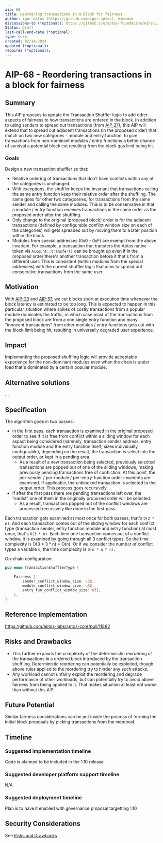 ```yaml
---
aip: 68
title: Reordering transactions in a block for fairness
author: igor-aptos (https://github.com/igor-aptos), msmouse
discussions-to (*optional): https://github.com/aptos-foundation/AIPs/issues/333
Status: Draft
last-call-end-date (*optional): 
type: Core
created: 02/14/2024
updated (*optional):
requires (*optional):
---
```


# AIP-68 - Reordering transactions in a block for fairness

## Summary

This AIP proposes to update the Transaction Shuffler logic to add other aspects of fairness to how transactions are ordered in the block.
In addition to using senders to spread out transactions (from [AIP-27](https://github.com/aptos-foundation/AIPs/blob/main/aips/aip-27.md)), this AIP will extend that to spread out adjacent transactions (in the proposed order) that match on two new categories - module and entry function, to give transactions from non-dominant modules / entry functions a better chance of survival a potential block cut resulting from the block gas limit being hit.

### Goals

Design a new transaction shuffler so that: 
* Relative ordering of transactions that don't have conflicts within any of the categories is unchanged.
* With exceptions, the shuffler keeps the invariant that transactions calling the same entry function keep their reletive order after the shuffling. The same goes for other two categoeries, for transactions from the same sender and calling the same modules. This is to be conservative in that a module / entry function receives transactions in the same order as the proposed order after the shuffling.
* Only change to the original (proposed block) order is for the adjacent transactions (defined by configurable conflict window size on each of the categories) will gets spreaded out by moving them to a later position within the block.  
* Modules from special addresses (0x0 - 0xF) are exempt from the above invariant. For example, a transaction that transfers the Aptos native token via `Account::transfer()` can be brought up even if in the proposed order there's another transaction before it that's from a different user. This is consistent (within modules from the special addresses) with the current shuffler logic that aims to spread out consecutive transactions from the same user.


## Motivation

With [AIP-33](https://github.com/aptos-foundation/AIPs/blob/main/aips/aip-33.md) and [AIP-57](https://github.com/aptos-foundation/AIPs/blob/main/aips/aip-57.md), we cut blocks short at execution time whenever the block latency is estimated to be too long. This is expected to happen in this particular situation where spikes of costly transactions from a popular module dominates the traffic, in which case most of the transactions from the proposed block are from a one single entry function and many "innocent transactions" from other modules / entry functions gets cut with the block limit being hit, resulting in universally degraded user experience.

## Impact

Implementing the proposed shuffling logic will provide acceptable experience for the non-dominant modules even when the chain is under load that's dominated by a certain popular module.

## Alternative solutions

...

## Specification

The algorithm goes in two passes:
* In the first pass, each transaction is examined in the original proposed order to see if it is free from conflict within a sliding window for each aspact being considered (namnely, transaction sender address, entry function module and the entry function itself; sizes individually configurable), depending on the result, the transaction is select into the output order, or kept in a pending area.
  * As a result of a new transaction being selected, previously selected transactions are popped out of one of the sliding windows, making previously pending transactions free of confliction. At this point, the per-sender / per-module / per-entry-function order invarients are examined. If applicable, the unblocked transaction is selected to the output order. This process goes recursively.
* If after the first pass there are pending transactions left over, the "earlist" one of them in the originally proposed order will be selected.
  * As a result, transactions popped out of the conflict windows are processed recursively like done in the first pass.

Each transaction gets examined at most once for both passes, that's `O(2 * n)`. And each transaction comes out of the sliding window for each conflict type (transaction sender, entry function module and entry function) at most once, that's `O(3 * n)`. Each time one transaction comes out of a conflict window, it is examined by going through all 3
conflict types. So the time complexity is O(3 * 3 * n) = O(n). Or if we consider the number of conflict types a variable `m`, the time complexity is `O(m * m * n)`.

On-chain configuration:

```Rust
pub enum TransactionShufflerType {
    ...
    Fairness {
        sender_conflict_window_size: u32,
        module_conflict_window_size: u32,
        entry_fun_conflict_window_size: u32,
    },
}
```



## Reference Implementation

https://github.com/aptos-labs/aptos-core/pull/11882


## Risks and Drawbacks

* This further expands the complexity of the deterministic reordering of the transactions in a ordered block introduced by the transaction shuffling. Deterministic reordering can potentially be exploited, though above rules applied to the reordering try to hinder any such attacks.
* Any workload cannot unfairly exploit the reordering and degrade performance of other workloads, but can potentially try to avoid above fairness from being applied to it. That makes situation at least not worse than without this AIP.

## Future Potential

Similar fairness considerations can be put inside the process of forming the initial block proposals by picking transactions from the mempool.

## Timeline

### Suggested implementation timeline

Code is planned to be included in the 1.10 release

### Suggested developer platform support timeline

N/A

### Suggested deployment timeline

Plan is to have it enabled with governance proposal targetting 1.10

## Security Considerations

See [Risks and Drawbacks](#Risks-and-Drawbacks)
